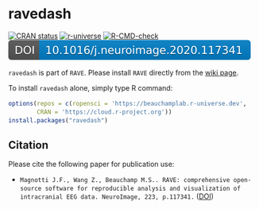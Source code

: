
# ravedash

<!-- badges: start -->
[![CRAN status](https://www.r-pkg.org/badges/version/ravedash)](https://CRAN.R-project.org/package=ravedash)
[![r-universe](https://beauchamplab.r-universe.dev/badges/ravedash)](https://beauchamplab.r-universe.dev/ui#builds)
[![R-CMD-check](https://github.com/dipterix/ravedash/actions/workflows/R-CMD-check.yaml/badge.svg)](https://github.com/dipterix/ravedash/actions/workflows/R-CMD-check.yaml)
[![DOI](https://raw.githubusercontent.com/dipterix/threeBrain/master/inst/doi.svg)](https://doi.org/10.1016/j.neuroimage.2020.117341)
<!-- badges: end -->

`ravedash` is part of `RAVE`. Please install `RAVE` directly from the [wiki page](https://openwetware.org/wiki/RAVE).

To install `ravedash` alone, simply type R command:

``` r
options(repos = c(ropensci = 'https://beauchamplab.r-universe.dev', 
        CRAN = 'https://cloud.r-project.org'))
install.packages("ravedash")
```

## Citation

Please cite the following paper for publication use:

* `Magnotti J.F., Wang Z., Beauchamp M.S.. RAVE: comprehensive open-source software for reproducible analysis and visualization of intracranial EEG data. NeuroImage, 223, p.117341.` ([DOI](https://doi.org/10.1016/j.neuroimage.2020.117341))

